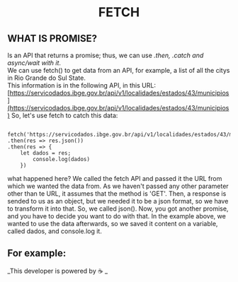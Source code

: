 <h1 align="center">FETCH</h1>


## WHAT IS PROMISE?


Is an API that returns a promise; thus, we can use _.then, .catch and async/wait with it_.</br>
We can use fetch() to get data from an API, for example, a list of all the citys in Rio Grande do Sul State.</br>
This information is in the following API, in this URL: [https://servicodados.ibge.gov.br/api/v1/localidades/estados/43/municipios](https://servicodados.ibge.gov.br/api/v1/localidades/estados/43/municipios)
So, let's use fetch to catch this data:

```

fetch('https://servicodados.ibge.gov.br/api/v1/localidades/estados/43/municipios')
.then(res => res.json())
.then(res => {
	let dados = res;
		console.log(dados)
	})

````
what happened here? We called the fetch API and passed it the URL from which we wanted the data from. As we haven't passed any other parameter other than te URL, it assumes that the method is 'GET'. Then, a response is sended to us as an object, but we needed it to be a json format, so we have to transform it into that. So, we called json(). Now, you got another promise, and you have to decide you want to do with that. In the example above, we wanted to use the data afterwards, so we saved it content on a variable, called dados, and console.log it.



## For example:


_This developer is powered by ☕ _